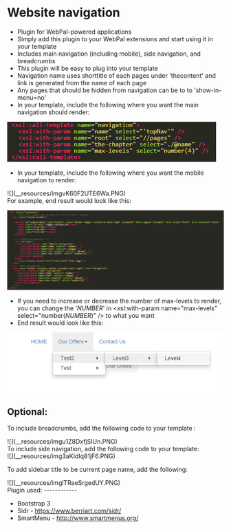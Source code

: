 Website navigation
==================

- Plugin for WebPal-powered applications
- Simply add this plugin to your WebPal extensions and start using it in your template
- Includes main navigation (including mobile), side navigation, and breadcrumbs
- This plugin will be easy to plug into your template
- Navigation name uses shorttitle of each pages under 'thecontent' and link is generated from the name of each page
- Any pages that should be hidden from navigation can be to to 'show-in-menu=no'
- In your template, include the following where you want the main navigation should render:

![](__resources/img6JXEE05sVOHA.PNG)

- In your template, include the following where you want the mobile navigation to render:

<div>![](__resources/imgvK60F2UTE6Wa.PNG)

 </div>For example, end result would look like this:

![](__resources/imgWZhi4iWKtM3o.PNG)

- If you need to increase or decrease the number of max-levels to render, you can change the '_NUMBER_' in <xsl:with-param name="max-levels" select="number(_NUMBER_)" /> to what you want
- End result would look like this:

![](__resources/imgodvjpV_ogNny.PNG)

Optional:
---------

To include breadcrumbs, add the following code to your template :

<div>![](__resources/imgu1Z8DxfjSIUn.PNG)</div> To include side navigation, add the following code to your template:

<div> </div>![](__resources/img3aKIdIq81jF6.PNG)

To add sidebar title to be current page name, add the following:

<div>![](__resources/imglTRaeSrgedUY.PNG)</div><div> </div><div> </div>Plugin used:
------------

- Bootstrap 3
- Sidr - https://www.berriart.com/sidr/
- SmartMenu - http://www.smartmenus.org/